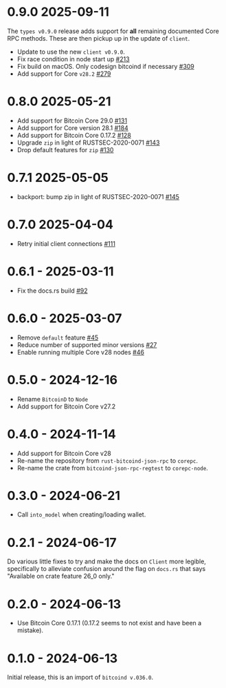 # 0.9.0 2025-09-11

The `types v0.9.0` release adds support for **all** remaining documented
Core RPC methods. These are then pickup up in the update of `client`.

- Update to use the new `client v0.9.0`.
- Fix race condition in node start up [#213](https://github.com/rust-bitcoin/corepc/pull/213)
- Fix build on macOS. Only codesign bitcoind if necessary [#309](https://github.com/rust-bitcoin/corepc/pull/309)
- Add support for Core `v28.2` [#279](https://github.com/rust-bitcoin/corepc/pull/279)

# 0.8.0 2025-05-21

- Add support for Bitcoin Core 29.0 [#131](https://github.com/rust-bitcoin/corepc/pull/131)
- Add support for Core version 28.1 [#184](https://github.com/rust-bitcoin/corepc/pull/184)
- Add support for Bitcoin Core 0.17.2 [#128](https://github.com/rust-bitcoin/corepc/pull/128)
- Upgrade `zip` in light of RUSTSEC-2020-0071 [#143](https://github.com/rust-bitcoin/corepc/pull/143)
- Drop default features for `zip` [#130](https://github.com/rust-bitcoin/corepc/pull/130)

# 0.7.1 2025-05-05

- backport: bump zip in light of RUSTSEC-2020-0071 [#145](https://github.com/rust-bitcoin/corepc/pull/145)

# 0.7.0 2025-04-04

- Retry initial client connections [#111](https://github.com/rust-bitcoin/corepc/pull/111)

# 0.6.1 - 2025-03-11

- Fix the docs.rs build [#92](https://github.com/rust-bitcoin/corepc/pull/92)

# 0.6.0 - 2025-03-07

- Remove `default` feature [#45](https://github.com/rust-bitcoin/corepc/pull/45)
- Reduce number of supported minor versions [#27](https://github.com/rust-bitcoin/corepc/pull/27)
- Enable running multiple Core v28 nodes [#46](https://github.com/rust-bitcoin/corepc/pull/46)

# 0.5.0 - 2024-12-16

- Rename `BitcoinD` to `Node`
- Add support for Bitcoin Core v27.2

# 0.4.0 - 2024-11-14

- Add support for Bitcoin Core v28
- Re-name the repository from `rust-bitcoind-json-rpc` to `corepc`.
- Re-name the crate from `bitcoind-json-rpc-regtest` to `corepc-node`.

# 0.3.0 - 2024-06-21

- Call `into_model` when creating/loading wallet.

# 0.2.1 - 2024-06-17

Do various little fixes to try and make the docs on `Client` more legible, specifically to alleviate
confusion around the flag on `docs.rs` that says "Available on crate feature 26_0 only."

# 0.2.0 - 2024-06-13

- Use Bitcoin Core 0.17.1 (0.17.2 seems to not exist and have been a mistake).

# 0.1.0 - 2024-06-13

Initial release, this is an import of `bitcoind v.036.0`.

